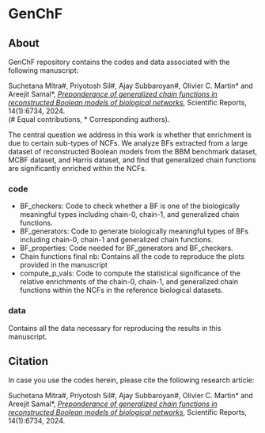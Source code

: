 # GenChF
## About
GenChF repository contains the codes and data associated with the following manuscript: <br>

Suchetana Mitra#, Priyotosh Sil#, Ajay Subbaroyan#, Olivier C. Martin* and Areejit Samal*, [<i>Preponderance of generalized chain functions in reconstructed Boolean models of biological networks</i>](https://www.nature.com/articles/s41598-024-57086-y), Scientific Reports, 14(1):6734, 2024. <br>
(# Equal contributions, * Corresponding authors).

The central question we address in this work is whether that enrichment is due to certain sub-types of NCFs. 
We analyze BFs extracted from a large dataset of reconstructed Boolean models from the BBM benchmark dataset, MCBF dataset, and Harris dataset, and find that generalized chain functions are significantly enriched within the NCFs. 

### code
- BF_checkers: Code to check whether a BF is one of the biologically meaningful types including chain-0, chain-1, and generalized chain functions.
- BF_generators: Code to generate biologically meaningful types of BFs including chain-0, chain-1 and generalized chain functions. 
- BF_properties: Code needed for BF_generators and BF_checkers.
- Chain functions final nb: Contains all the code to reproduce the plots provided in the manuscript
- compute_p_vals: Code to compute the statistical significance of the relative enrichments of the chain-0, chain-1, and generalized chain functions within the NCFs in the reference biological datasets.

### data
Contains all the data necessary for reproducing the results in this manuscript.

## Citation
In case you use the codes herein, please cite the following research article:

Suchetana Mitra#, Priyotosh Sil#, Ajay Subbaroyan#, Olivier C. Martin* and Areejit Samal*, [<i>Preponderance of generalized chain functions in reconstructed Boolean models of biological networks</i>](https://www.nature.com/articles/s41598-024-57086-y), Scientific Reports, 14(1):6734, 2024.
